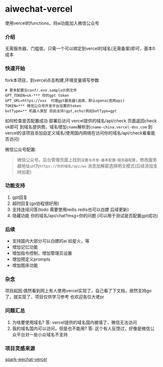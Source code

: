 # aiwechat-vercel
使用vercel的functions，将ai功能加入微信公众号

### 介绍

无需服务器，门槛低，只需一个可以绑定到vercel的域名(无需备案)即可，基本0成本

### 快速开始

fork本项目，到vercel点击构建,环境变量填写参数

```dotenv
# 更多配置见conf/.env.sample示例文件
GPT_TOKEN=sk-*** 你的gpt token
GPT_URL=https://xxx  代理gpt服务器(选填，默认openai官网api)
TOKEN=*** 微信公众号开发平台设置的token
botType=** 机器人类型 目前支持(gpt,echo)例如botType=gpt
```
如何检查是否配置成功
部署后访问 vercel提供的域名/api/check 页面返回check ok即可
到域名提供商，域名增加`cname`解析到`cname-china.vercel-dns.com`
到vercel的该项目添加自定义域名(使用国内网络在访问你的域名/api/check看看能否访问)

微信公众号配置:
> 微信公众号。后台管理页面上找到`设置与开发`-`基本配置`-`服务器配置`，修改服务器地址url为`https://你的域名/api/wx` 消息加解密选择明文模式(后续添加支持加密)

### 功能支持

1. gpt回复
2. 超时回复(go协程很好用)
3. 支持连续问答(todo 需要使用redis redis也可以白嫖 后续更新)
4. 隐藏功能 你的域名/api/chat?msg=你的问题  (可以用于测试是否配置gpt成功)

### 后续

- 支持国内大部分可以白嫖的ai 如星火，等
- 增加记忆功能
- 增加指令控制，增加管理员设置
- 增加预定义prompts
- 增加图床功能

### 杂念
项目起因:偶然看到网上有人使用vercel实现了，自己看了下文档，居然支持go了，就实现了，项目仅供学习参考
也欢迎各位大佬pr

### 问题汇总
1. 为啥要使用域名? 答: vercel提供的域名国内被墙了，微信无法访问
2. 我的域名国内可以访问，但是也不能用? 答: 这个有人反馈过，好像是微信公众平台对一些小众域名不支持

### 项目灵感来源
[spark-wechat-vercel](https://github.com/LuhangRui/spark-wechat-vercel)
